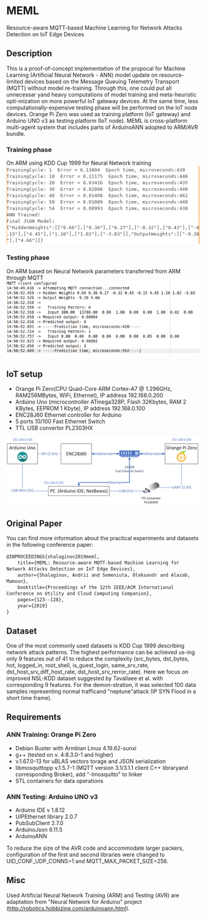 # MEML
Resource-aware MQTT-based Machine Learning for Network Attacks Detection on IoT Edge Devices


## Description
This is a proof-of-concept implementation of the propocal for Machine Learning (Artificial Neural Network - ANN) model update on resource-limited devices based on the Message Queuing Telemetry Transport (MQTT) without model re-training. Through this, one could put all unnecessar yand heavy computations of model training and meta-heuristic opti-mization on more powerful IoT gateway devices.  At the same time, less computationally-expensive testing phase will be performed on the IoT node devices. Orange Pi Zero was used as training platform (IoT gateway) and Arduino UNO v3 as testing platform (IoT node).
 MEML is cross-platform multi-agent system that includes parts of ArduinoANN adopted to ARM/AVR bundle.

### Training phase 
On ARM using KDD Cup 1999 for Neural Network training
![Neural Network Training](training.png)

### Testing phase 
On ARM based on Neural Network parameters transferred from ARM through MQTT
![Neural Network Testing](testing.png)


## IoT setup 
- Orange Pi Zero(CPU Quad-Core ARM Cortex-A7 @ 1.296GHz, RAM256MBytes, WiFi, Ethernet), IP address 192.168.0.200
- Arduino Uno (microcontroller ATmega328P, Flash 32Kbytes, RAM 2 KBytes, EEPROM 1 Kbyte), IP address 192.168.0.100
- ENC28J60 Ethernet controller for Arduino
- 5 ports 10/100 Fast Ethernet Switch
- TTL USB convertor PL2303HX 

![IoT Ecosystem setup](setup.png)


## Original Paper
You can find more information about the practical experiments and datasets in the following conference paper:

	@INPROCEEDINGS{shalaginov2019meml,
		title={MEML: Resource-aware MQTT-based Machine Learning for Network Attacks Detection on IoT Edge Devices},
		author={Shalaginov, Andrii and Semeniuta, Oleksandr and Alazab, Mamoun},
		booktitle={Proceedings of the 12th IEEE/ACM International Conference on Utility and Cloud Computing Companion},
		pages={123--128},
		year={2019}
	}


## Dataset
One  of  the  most  commonly  used  datasets  is  KDD Cup  1999  describing  network  attack  patterns.  The highest performance can be achieved us-ing only 9 features out of 41 to reduce the complexity (src_bytes, dst_bytes, hot, logged_in, root_shell, is_guest_login, same_srv_rate, dst_host_srv_diff_host_rate, dst_host_srv_rerror_rate).   Here we focus on improved NSL-KDD dataset suggested by Tavallaee et al. with corresponding 9 features. For the demon-stration, it was selected 100 data samples representing normal trafficand "neptune"attack (IP SYN Flood in a short time frame).


## Requirements
### ANN Training: Orange Pi Zero
- Debian Buster with Armbian Linux 4.19.62-sunxi
- g++ (tested on v. 4:8.3.0-1 and higher)
- v.1.67.0-13 for uBLAS vectors torage and JSON serialization
- libmosquittopp v.1.5.7-1 (MQTT version 3.1/3.1.1 client C++ libraryand corresponding Broker), add "-lmosquitto" to linker
- STL containers for data operations

### ANN Testing: Arduino UNO v3
- Arduino IDE v 1.8.12
- UIPEthernet library 2.0.7
- PubSubClient 2.7.0
- ArduinoJson 6.11.5
- ArduinoANN

To reduce the size of the AVR code and accommodate larger packers, configuration of the first and second libraries were changed to UID_CONF_UDP_CONNS=1 and MQTT_MAX_PACKET_SIZE=256.

## Misc
Used Artificial Neural Network Training (ARM) and Testing (AVR) are adaptation from "Neural Network for Arduino" project (http://robotics.hobbizine.com/arduinoann.html).

